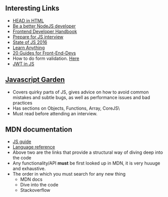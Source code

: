 ## Interesting Links

* [HEAD in HTML](https://github.com/joshbuchea/HEAD)
* [Be a better NodeJS developer](https://nemethgergely.com/nodejs-best-practices-how-to-become-a-better-developer-in-2018/)
* [Frontend Developer Handbook](https://frontendmasters.com/books/front-end-handbook/2017/)
* [Prepare for JS interview](https://github.com/adam-s/js-interview-review)
* [State of JS 2016](http://stateofjs.com/2016/introduction/)
* [Learn Anything](https://codedamn.com/)
* [20 Guides for Front-End-Devs](https://www.sitepoint.com/20-docs-guides-front-end-developers-9/)
* How to do form validation. [Here](https://css-tricks.com/form-validation-part-1-constraint-validation-html/)
* [JWT in JS](https://codeburst.io/part-1-jwt-to-authenticate-downloadable-files-at-client-8e0b979c9ac1)

## [Javascript Garden](http://bonsaiden.github.io/JavaScript-Garden/)

* Covers quirky parts of JS, gives advice on how to avoid common mistakes and subtle bugs, as well as performance issues and bad practices
* Has sections on Objects, Functions, Array, CoreJS\
* Must read before attending an interview.

## MDN documentation

* [JS guide](https://developer.mozilla.org/en-US/docs/Web/JavaScript/Guide)
* [Language reference](https://developer.mozilla.org/en-US/docs/Web/JavaScript/Reference)
* Above two are the links that provide a structural way of diving deep into the code
* Any functionality/API **must** be first looked up in MDN, it is very huuuge and exhaustive.
* The order in which you must search for any new thing
    * MDN docs
    * Dive into the code
    * Stackoverflow
